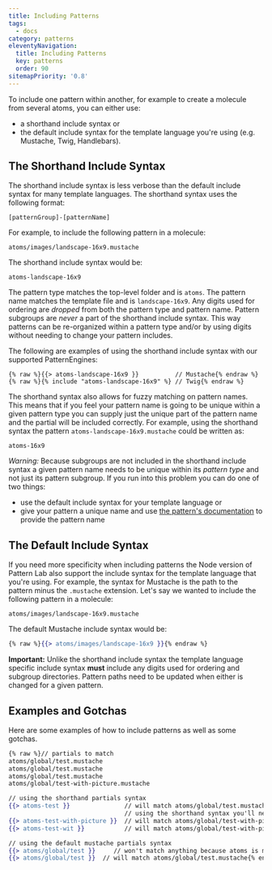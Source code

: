 ```yaml
---
title: Including Patterns
tags:
  - docs
category: patterns
eleventyNavigation:
  title: Including Patterns
  key: patterns
  order: 90
sitemapPriority: '0.8'
---
```


To include one pattern within another, for example to create a molecule from several atoms, you can either use:

- a shorthand include syntax or
- the default include syntax for the template language you're using (e.g. Mustache, Twig, Handlebars).

## The Shorthand Include Syntax

The shorthand include syntax is less verbose than the default include syntax for many template languages. The shorthand syntax uses the following format:

    [patternGroup]-[patternName]

For example, to include the following pattern in a molecule:

    atoms/images/landscape-16x9.mustache

The shorthand include syntax would be:

    atoms-landscape-16x9

The pattern type matches the top-level folder and is `atoms`. The pattern name matches the template file and is `landscape-16x9`. Any digits used for ordering are _dropped_ from both the pattern type and pattern name. Pattern subgroups are _never_ a part of the shorthand include syntax. This way patterns can be re-organized within a pattern type and/or by using digits without needing to change your pattern includes.

The following are examples of using the shorthand include syntax with our supported PatternEngines:

```
{% raw %}{{> atoms-landscape-16x9 }}          // Mustache{% endraw %}
{% raw %}{% include "atoms-landscape-16x9" %} // Twig{% endraw %}
```

The shorthand syntax also allows for fuzzy matching on pattern names. This means that if you feel your pattern name is going to be unique within a given pattern type you can supply just the unique part of the pattern name and the partial will be included correctly. For example, using the shorthand syntax the pattern `atoms-landscape-16x9.mustache` could be written as:

    atoms-16x9

_Warning:_ Because subgroups are not included in the shorthand include syntax a given pattern name needs to be unique within its _pattern type_ and not just its pattern subgroup. If you run into this problem you can do one of two things:

- use the default include syntax for your template language or
- give your pattern a unique name and use [the pattern's documentation](/docs/documenting-patterns/) to provide the pattern name

## The Default Include Syntax

If you need more specificity when including patterns the Node version of Pattern Lab also support the include syntax for the template language that you're using. For example, the syntax for Mustache is the path to the pattern minus the `.mustache` extension. Let's say we wanted to include the following pattern in a molecule:

    atoms/images/landscape-16x9.mustache

The default Mustache include syntax would be:

```handlebars
{% raw %}{{> atoms/images/landscape-16x9 }}{% endraw %}
```

**Important:** Unlike the shorthand include syntax the template language specific include syntax **must** include any digits used for ordering and subgroup directories. Pattern paths need to be updated when either is changed for a given pattern.

## Examples and Gotchas

Here are some examples of how to include patterns as well as some gotchas.

```handlebars
{% raw %}// partials to match
atoms/global/test.mustache
atoms/global/test.mustache
atoms/global/test.mustache
atoms/global/test-with-picture.mustache

// using the shorthand partials syntax
{{> atoms-test }}               // will match atoms/global/test.mustache
                                // using the shorthand syntax you'll never be able to match test nor test in this scenario
{{> atoms-test-with-picture }}  // will match atoms/global/test-with-picture.mustache
{{> atoms-test-wit }}           // will match atoms/global/test-with-picture.mustache

// using the default mustache partials syntax
{{> atoms/global/test }}     // won't match anything because atoms is missing its digits
{{> atoms/global/test }}  // will match atoms/global/test.mustache{% endraw %}
```
